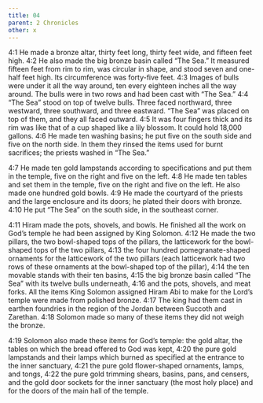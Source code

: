 ```yaml
---
title: 04
parent: 2 Chronicles
other: x
---
```



<a name="4:1">4:1</a> He made a bronze altar, thirty feet long, thirty feet wide, and fifteen feet high. <a name="4:2">4:2</a> He also made the big bronze basin called “The Sea.” It measured fifteen feet from rim to rim, was circular in shape, and stood seven and one-half feet high. Its circumference was forty-five feet. <a name="4:3">4:3</a> Images of bulls were under it all the way around, ten every eighteen inches all the way around. The bulls were in two rows and had been cast with “The Sea.” <a name="4:4">4:4</a> “The Sea” stood on top of twelve bulls. Three faced northward, three westward, three southward, and three eastward. “The Sea” was placed on top of them, and they all faced outward. <a name="4:5">4:5</a> It was four fingers thick and its rim was like that of a cup shaped like a lily blossom. It could hold 18,000 gallons. <a name="4:6">4:6</a> He made ten washing basins; he put five on the south side and five on the north side. In them they rinsed the items used for burnt sacrifices; the priests washed in “The Sea.”

<a name="4:7">4:7</a> He made ten gold lampstands according to specifications and put them in the temple, five on the right and five on the left. <a name="4:8">4:8</a> He made ten tables and set them in the temple, five on the right and five on the left. He also made one hundred gold bowls. <a name="4:9">4:9</a> He made the courtyard of the priests and the large enclosure and its doors; he plated their doors with bronze. <a name="4:10">4:10</a> He put “The Sea” on the south side, in the southeast corner.

<a name="4:11">4:11</a> Hiram made the pots, shovels, and bowls. He finished all the work on God’s temple he had been assigned by King Solomon. <a name="4:12">4:12</a> He made the two pillars, the two bowl-shaped tops of the pillars, the latticework for the bowl-shaped tops of the two pillars, <a name="4:13">4:13</a> the four hundred pomegranate-shaped ornaments for the latticework of the two pillars (each latticework had two rows of these ornaments at the bowl-shaped top of the pillar), <a name="4:14">4:14</a> the ten movable stands with their ten basins, <a name="4:15">4:15</a> the big bronze basin called “The Sea” with its twelve bulls underneath, <a name="4:16">4:16</a> and the pots, shovels, and meat forks. All the items King Solomon assigned Hiram Abi to make for the Lord’s temple were made from polished bronze. <a name="4:17">4:17</a> The king had them cast in earthen foundries in the region of the Jordan between Succoth and Zarethan. <a name="4:18">4:18</a> Solomon made so many of these items they did not weigh the bronze.

<a name="4:19">4:19</a> Solomon also made these items for God’s temple: the gold altar, the tables on which the bread offered to God was kept, <a name="4:20">4:20</a> the pure gold lampstands and their lamps which burned as specified at the entrance to the inner sanctuary, <a name="4:21">4:21</a> the pure gold flower-shaped ornaments, lamps, and tongs, <a name="4:22">4:22</a> the pure gold trimming shears, basins, pans, and censers, and the gold door sockets for the inner sanctuary (the most holy place) and for the doors of the main hall of the temple.